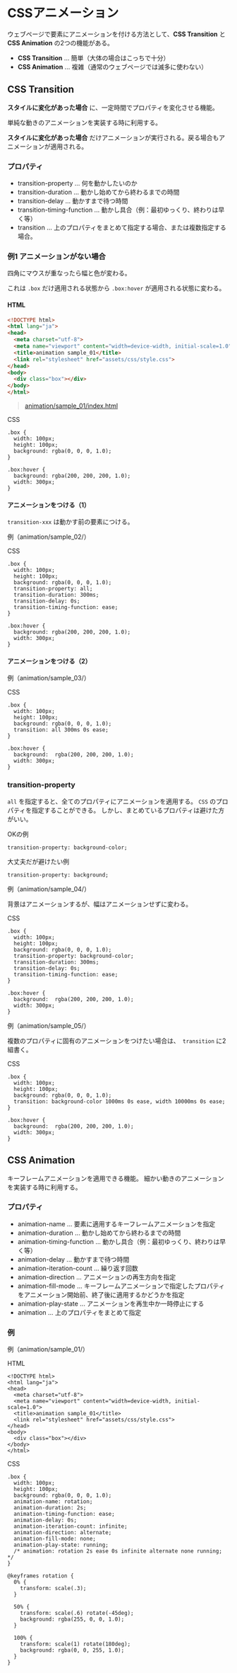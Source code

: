 # CSSアニメーション

ウェブページで要素にアニメーションを付ける方法として、__CSS Transition__ と __CSS Animation__ の2つの機能がある。

- __CSS Transition__ ... 簡単（大体の場合はこっちで十分）
- __CSS Animation__ ... 複雑（通常のウェブページでは滅多に使わない）

## CSS Transition

__スタイルに変化があった場合__ に、一定時間でプロパティを変化させる機能。

単純な動きのアニメーションを実装する時に利用する。

__スタイルに変化があった場合__ だけアニメーションが実行される。戻る場合もアニメーションが適用される。

### プロパティ

- transition-property ... 何を動かしたいのか
- transition-duration ... 動かし始めてから終わるまでの時間
- transition-delay ... 動かすまで待つ時間
- transition-timing-function ... 動かし具合（例：最初ゆっくり、終わりは早く等）
- transition ... 上のプロパティをまとめて指定する場合、または複数指定する場合。

### 例1 アニメーションがない場合

四角にマウスが重なったら幅と色が変わる。

これは `.box` だけ適用される状態から `.box:hover` が適用される状態に変わる。

#### HTML 

````html
<!DOCTYPE html>
<html lang="ja">
<head>
  <meta charset="utf-8">
  <meta name="viewport" content="width=device-width, initial-scale=1.0">
  <title>animation sample_01</title>
  <link rel="stylesheet" href="assets/css/style.css">
</head>
<body>
  <div class="box"></div>
</body>
</html>
````
> [animation/sample_01/index.html](animation/sample_01/index.html)

CSS
````
.box {
  width: 100px;
  height: 100px;
  background: rgba(0, 0, 0, 1.0);
}

.box:hover {
  background: rgba(200, 200, 200, 1.0);
  width: 300px;
}
````

#### アニメーションをつける（1）

`transition-xxx` は動かす前の要素につける。

例（animation/sample_02/）

CSS
````
.box {
  width: 100px;
  height: 100px;
  background: rgba(0, 0, 0, 1.0);
  transition-property: all;
  transition-duration: 300ms;
  transition-delay: 0s;
  transition-timing-function: ease;
}

.box:hover {
  background: rgba(200, 200, 200, 1.0);
  width: 300px;
}
````

#### アニメーションをつける（2）

例（animation/sample_03/）

CSS
````
.box {
  width: 100px;
  height: 100px;
  background: rgba(0, 0, 0, 1.0);
  transition: all 300ms 0s ease;
}

.box:hover {
  background:  rgba(200, 200, 200, 1.0);
  width: 300px;
}
````

### transition-property

`all` を指定すると、全てのプロパティにアニメーションを適用する。
`CSS` のプロパティを指定することができる。
しかし、まとめているプロパティは避けた方がいい。

OKの例

````
transition-property: background-color;
````

大丈夫だが避けたい例

````
transition-property: background;
````


例（animation/sample_04/）

背景はアニメーションするが、幅はアニメーションせずに変わる。

CSS
````
.box {
  width: 100px;
  height: 100px;
  background: rgba(0, 0, 0, 1.0);
  transition-property: background-color;
  transition-duration: 300ms;
  transition-delay: 0s;
  transition-timing-function: ease;
}

.box:hover {
  background:  rgba(200, 200, 200, 1.0);
  width: 300px;
}
````

例（animation/sample_05/）

複数のプロパティに固有のアニメーションをつけたい場合は、` transition` に2組書く。

CSS
````
.box {
  width: 100px;
  height: 100px;
  background: rgba(0, 0, 0, 1.0);
  transition: background-color 1000ms 0s ease, width 10000ms 0s ease;
}

.box:hover {
  background:  rgba(200, 200, 200, 1.0);
  width: 300px;
}
````


## CSS Animation

キーフレームアニメーションを適用できる機能。
細かい動きのアニメーションを実装する時に利用する。

### プロパティ

- animation-name ... 要素に適用するキーフレームアニメーションを指定
- animation-duration ... 動かし始めてから終わるまでの時間
- animation-timing-function ... 動かし具合（例：最初ゆっくり、終わりは早く等）
- animation-delay ... 動かすまで待つ時間
- animation-iteration-count ... 繰り返す回数
- animation-direction ... アニメーションの再生方向を指定
- animation-fill-mode ... キーフレームアニメーションで指定したプロパティをアニメーション開始前、終了後に適用するかどうかを指定
- animation-play-state ... アニメーションを再生中か一時停止にする
- animation ... 上のプロパティをまとめて指定

### 例

例（animation/sample_01/）

HTML
````
<!DOCTYPE html>
<html lang="ja">
<head>
  <meta charset="utf-8">
  <meta name="viewport" content="width=device-width, initial-scale=1.0">
  <title>animation sample_01</title>
  <link rel="stylesheet" href="assets/css/style.css">
</head>
<body>
  <div class="box"></div>
</body>
</html>
````

CSS
````
.box {
  width: 100px;
  height: 100px;
  background: rgba(0, 0, 0, 1.0);
  animation-name: rotation;
  animation-duration: 2s;
  animation-timing-function: ease;
  animation-delay: 0s;
  animation-iteration-count: infinite;
  animation-direction: alternate;
  animation-fill-mode: none;
  animation-play-state: running;
  /* animation: rotation 2s ease 0s infinite alternate none running; */
}

@keyframes rotation {
  0% {
    transform: scale(.3);
  }

  50% {
    transform: scale(.6) rotate(-45deg);
    background: rgba(255, 0, 0, 1.0);
  }

  100% {
    transform: scale(1) rotate(180deg);
    background: rgba(0, 0, 255, 1.0);
  }
}
````